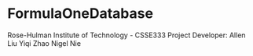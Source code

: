 # FormulaOneDatabase
Rose-Hulman Institute of Technology - CSSE333 Project
Developer:
Allen Liu
Yiqi Zhao
Nigel Nie
